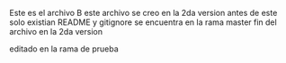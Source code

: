 Este es el archivo B
este archivo se creo en la 2da version 
antes de este solo existian README y gitignore
se encuentra en la rama master
fin del archivo en la 2da version


editado en la rama de prueba